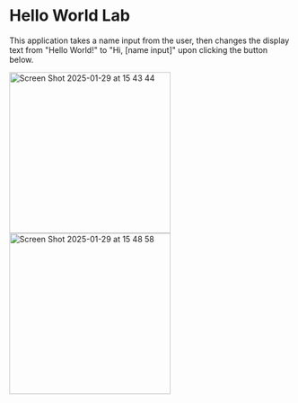<h1>Hello World Lab</h1>

This application takes a name input from the user, then changes the display text from "Hello World!" to "Hi, [name input]" upon clicking the button below.

<img width="287" alt="Screen Shot 2025-01-29 at 15 43 44" src="https://github.com/user-attachments/assets/6e181fcd-8016-498c-a49f-c3919f498d70" />
<img width="287" alt="Screen Shot 2025-01-29 at 15 48 58" src="https://github.com/user-attachments/assets/8e5919bb-9248-4f7e-94c4-60bd47eee07d" />
